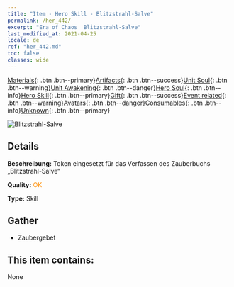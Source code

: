 ```yaml
---
title: "Item - Hero Skill - Blitzstrahl-Salve"
permalink: /her_442/
excerpt: "Era of Chaos  Blitzstrahl-Salve"
last_modified_at: 2021-04-25
locale: de
ref: "her_442.md"
toc: false
classes: wide
---
```

 [Materials](/ItemsDE/){: .btn .btn--primary}[Artifacts](/ItemsDE/Artifacts/){: .btn .btn--success}[Unit Soul](/ItemsDE/UnitSoul/){: .btn .btn--warning}[Unit Awakening](/ItemsDE/UnitAwakening/){: .btn .btn--danger}[Hero Soul](/ItemsDE/HeroSoul/){: .btn .btn--info}[Hero Skill](/ItemsDE/HeroSkill/){: .btn .btn--primary}[Gift](/ItemsDE/Gift/){: .btn .btn--success}[Event related](/ItemsDE/Events/){: .btn .btn--warning}[Avatars](/ItemsDE/Avatars/){: .btn .btn--danger}[Consumables](/ItemsDE/Consumables/){: .btn .btn--info}[Unknown](/ItemsDE/Unknown/){: .btn .btn--primary}

 ![Blitzstrahl-Salve](/images/t/ps_liansuoshandian.png)

## Details
 **Beschreibung:** Token eingesetzt für das Verfassen des Zauberbuchs „Blitzstrahl-Salve“

 **Quality:** <span style="color: #FF8C00">OK</span>

 **Type:** Skill

## Gather

*    Zaubergebet 

## This item contains:

  None


